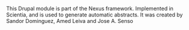 This Drupal module is part of the Nexus framework. Implemented in Scientia, and is used to generate automatic abstracts. It was created by Sandor Dominguez, Amed Leiva and Jose A. Senso